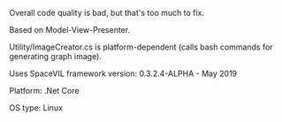 Overall code quality is bad, but that's too much to fix.

Based on Model-View-Presenter.

Utility/ImageCreator.cs is platform-dependent (calls bash commands for generating graph image).

Uses SpaceVIL framework version: 0.3.2.4-ALPHA - May 2019

Platform: .Net Core

OS type: Linux

